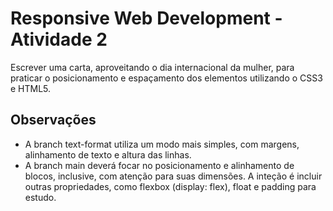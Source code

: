 # Responsive Web Development - Atividade 2

Escrever uma carta, aproveitando o dia internacional da mulher, para praticar o posicionamento e espaçamento dos elementos utilizando o CSS3 e HTML5.

## Observações

- A branch text-format utiliza um modo mais simples, com margens, alinhamento de texto e altura das linhas.
- A branch main deverá focar no posicionamento e alinhamento de blocos, inclusive, com atenção para suas dimensões. A inteção é incluir outras propriedades, como flexbox (display: flex), float e padding para estudo.
